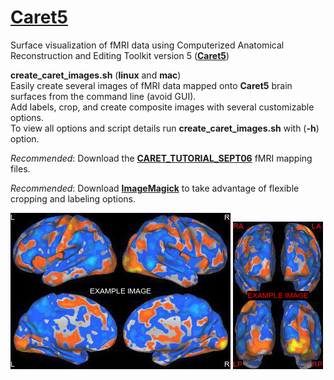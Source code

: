 [Caret5](http://brainvis.wustl.edu/wiki/index.php/Caret:Download)
==========

Surface visualization of fMRI data using Computerized Anatomical Reconstruction and Editing Toolkit version 5 ([**Caret5**](http://brainvis.wustl.edu/wiki/index.php/Caret:Download))

**create_caret_images.sh** (**linux** and **mac**)  
Easily create several images of fMRI data mapped onto **Caret5** brain surfaces from the command line (avoid GUI).  
Add labels, crop, and create composite images with several customizable options.  
To view all options and script details run **create_caret_images.sh** with (**-h**) option.

*Recommended*: Download the [**CARET_TUTORIAL_SEPT06**](http://brainvis.wustl.edu/sumsdb/zip_targz_tgz/6595030_CARET_TUTORIAL_SEPT06.zip) fMRI mapping files.  

*Recommended*: Download [**ImageMagick**](https://www.imagemagick.org/script/download.php) to take advantage of flexible cropping and labeling options.

![alt text](https://github.com/ealayher/mri/blob/master/caret/create_caret_images_example1.jpg "Medial and lateral surfaces") ![alt text](https://github.com/ealayher/mri/blob/master/caret/create_caret_images_example2.jpg "Anterior and posterior surfaces")
